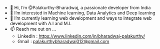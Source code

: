 - 👋 Hi, I’m @Palakurthy-Bharadwaj, a passionate developer from India
- 👀 I’m interested in Machine learning, Data Analytics and Deep learning
- 🌱 I’m currently learning web development and ways to integrate web development with A.I and M.L
- 📫 Reach me out on ...
   - LinkedIn : https://www.linkedin.com/in/bharadwaj-palakurthy/
   - Gmail : palakurthybharadwaj012@gmail.com 

<!---
Palakurthy-Bharadwaj/Palakurthy-Bharadwaj is a ✨ special ✨ repository because its `README.md` (this file) appears on your GitHub profile.
You can click the Preview link to take a look at your changes.
--->

